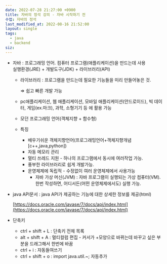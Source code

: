 ```yaml
---
date: 2022-07-28 21:27:00 +0900
title: 자바의 정석 강의 - 자바 시작하기 전
수업: 자바의 정석
last_modified_at: 2022-08-16 21:52:00
layout: single
tags:
  - java
  - backend
siz:
---
```

- 자바 : 프로그래밍 언어. 컴퓨터 프로그램(애플리케이션)을 만드는데 사용  
    실행환경(JRE) + 개발도구(JDK) + 라이브러리(API)  
    - 라이브러리 : 프로그램을 만드는데 필요한 기능들을 미리 만들어놓은 것.
        
        ⇒ 쉽고 빠른 개발 가능
        
    - pc애플리케이션, 웹 애플리케이션, 모바일 애플리케이션(안드로이드), 빅 데이터, 게임(ex.마크), 과학, 소형기기 등 에 활용 가능
    - 모던 프로그래밍 언어(객체지향 + 함수형)
    - 특징
        - 배우기쉬운 객체지향언어(프로그래밍언어+객체지향개념[c++,java,python])
        - 자동 메모리 관리
        - 멀티 쓰레드 지원 - 하나의 프로그램에서 동시에 여러작업 가능.
        - 풍부한 라이브러리로 쉽게 개발가능.
        - 운영체제에 독립적 - 수정없이 여러 운영체제에서 사용가능
            - 자바 가상 머신(JVM) : 자바 프로그램이 실행되는 가상 컴퓨터(VM). 한번 작성하면, 어디서든(어떤 운영체제에서도) 실행 가능.
- java API문서 : java API가 제공하는 기능에 대한 상세한 정보를 제공(html)
    
    [https://docs.oracle.com/javase/7/docs/api/index.html](https://docs.oracle.com/javase/7/docs/api/index.html)
    
      
    
- 단축키
    
    - ctrl + shift + L : 단축키 전체 목록
    - alt + shift + A : 멀티컬럼 편집 - 커서가 +모양으로 바뀌는데 바꾸고 싶은 부분을 드래그해서 한번에 바꿈
    - ctrl + i : 자동들여쓰기
    - ctrl + shift + o : import java.util.~; 자동추가